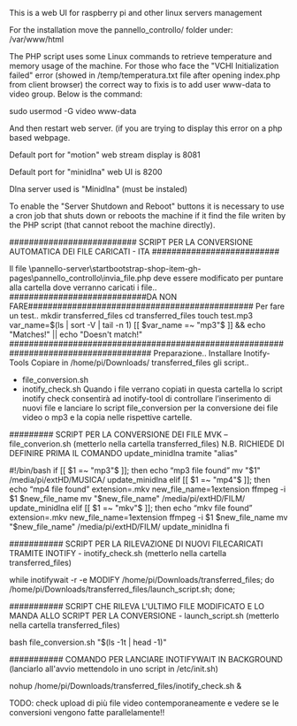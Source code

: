 This is a web UI for raspberry pi and other linux servers management

For the installation move the pannello_controllo/ folder under: /var/www/html

The PHP script uses some Linux commands to retrieve temperature and memory usage of the machine.
For those who face the "VCHI Initialization failed" error 
(showed in /temp/temperatura.txt file after opening index.php from client browser) the correct way to fixis is to 
add user www-data to video group. Below is the command:

sudo usermod -G video www-data

And then restart web server. (if you are trying to display this error on a php based webpage.

Default port for "motion" web stream display is 8081

Default port for "minidlna" web UI is 8200

Dlna server used is "Minidlna" (must be instaled)

To enable the "Server Shutdown and Reboot" buttons it is necessary to use a cron job that 
shuts down or reboots the machine if it find the file writen by the PHP script (that cannot 
reboot the machine directly).

########################## SCRIPT PER LA CONVERSIONE AUTOMATICA DEI FILE CARICATI - ITA ##########################


Il file \pannello-server\startbootstrap-shop-item-gh-pages\pannello_controllo\invia_file.php deve essere modificato per puntare alla cartella dove verranno caricati i file..
############################DA NON FARE##############################################
Per fare un test..
mkdir transferred_files
cd transferred_files
touch test.mp3
var_name=$(ls | sort -V | tail -n 1)
[[ $var_name =~ "mp3"$ ]] && echo "Matches!" || echo "Doesn't match!"
#####################################################################################
Preparazione..
Installare Inotify-Tools
Copiare in /home/pi/Downloads/ transferred_files gli script..
-	file_conversion.sh
-	inotify_check.sh
Quando i file verrano copiati in questa cartella lo script inotify check consentirà ad inotify-tool di controllare l’inserimento di nuovi file e lanciare lo script file_conversion per la conversione dei file video o mp3 e la copia nelle rispettive cartelle.

######### SCRIPT PER LA CONVERSIONE DEI FILE MVK – file_converion.sh (metterlo nella cartella transferred_files)
N.B. RICHIEDE DI DEFINIRE PRIMA IL COMANDO update_minidlna tramite "alias"

#!/bin/bash
if [[ $1 =~ "mp3"$ ]]; then
        echo “mp3 file found”
        mv "$1" /media/pi/extHD/MUSICA/
	update_minidlna
elif [[ $1 =~ "mp4"$ ]]; then
        echo “mp4 file found”
        extension=.mkv
        new_file_name=$1$extension
        ffmpeg -i $1 $new_file_name
        mv "$new_file_name" /media/pi/extHD/FILM/
	update_minidlna
elif [[ $1 =~ "mkv"$ ]]; then
        echo “mkv file found”
        extension=.mkv
        new_file_name=$1$extension
        ffmpeg -i $1 $new_file_name
        mv "$new_file_name" /media/pi/extHD/FILM/
	update_minidlna
fi 

########### SCRIPT PER LA RILEVAZIONE DI NUOVI FILECARICATI TRAMITE INOTIFY - inotify_check.sh (metterlo nella cartella transferred_files)

while inotifywait -r -e MODIFY /home/pi/Downloads/transferred_files; do /home/pi/Downloads/transferred_files/launch_script.sh; done;

########### SCRIPT CHE RILEVA L'ULTIMO FILE MODIFICATO E LO MANDA ALLO SCRIPT PER LA CONVERSIONE - launch_script.sh (metterlo nella cartella transferred_files)

bash file_conversion.sh "$(ls -1t | head -1)"

########### COMANDO PER LANCIARE INOTIFYWAIT IN BACKGROUND (lanciarlo all'avvio mettendolo in uno script in /etc/init.sh)

nohup /home/pi/Downloads/transferred_files/inotify_check.sh &

TODO: check upload di più file video contemporaneamente e vedere se le conversioni vengono fatte parallelamente!!

